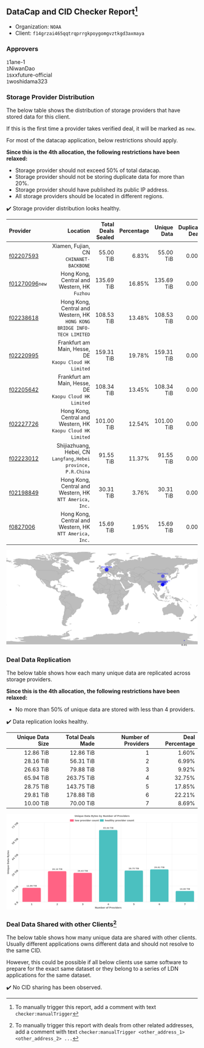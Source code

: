 ## DataCap and CID Checker Report[^1]
 - Organization: `NOAA`
 - Client: `f14grzai465qqtrqprrgkpoygomgvztkgd3axmaya`
### Approvers
`1`1ane-1<br/>`1`NiwanDao<br/>`1`sxxfuture-official<br/>`1`woshidama323

### Storage Provider Distribution
The below table shows the distribution of storage providers that have stored data for this client.

If this is the first time a provider takes verified deal, it will be marked as `new`.

For most of the datacap application, below restrictions should apply.

**Since this is the 4th allocation, the following restrictions have been relaxed:**
 - Storage provider should not exceed 50% of total datacap.
 - Storage provider should not be storing duplicate data for more than 20%.
 - Storage provider should have published its public IP address.
 - All storage providers should be located in different regions.

✔️ Storage provider distribution looks healthy.

| Provider                                                    |                                                                    Location | Total Deals Sealed | Percentage | Unique Data | Duplicate Deals |
| :---------------------------------------------------------- | --------------------------------------------------------------------------: | -----------------: | ---------: | ----------: | --------------: |
| [f02207593](https://filfox.info/en/address/f02207593)       |                                  Xiamen, Fujian, CN<br/>`CHINANET-BACKBONE` |          55.00 TiB |      6.83% |   55.00 TiB |           0.00% |
| [f01270096](https://filfox.info/en/address/f01270096)`new`  |                             Hong Kong, Central and Western, HK<br/>`Fuzhou` |         135.69 TiB |     16.85% |  135.69 TiB |           0.00% |
| [f02238618](https://filfox.info/en/address/f02238618)       | Hong Kong, Central and Western, HK<br/>`HONG KONG BRIDGE INFO-TECH LIMITED` |         108.53 TiB |     13.48% |  108.53 TiB |           0.00% |
| [f02220995](https://filfox.info/en/address/f02220995)       |                   Frankfurt am Main, Hesse, DE<br/>`Kaopu Cloud HK Limited` |         159.31 TiB |     19.78% |  159.31 TiB |           0.00% |
| [f02205642](https://filfox.info/en/address/f02205642)       |                   Frankfurt am Main, Hesse, DE<br/>`Kaopu Cloud HK Limited` |         108.34 TiB |     13.45% |  108.34 TiB |           0.00% |
| [f02227726](https://filfox.info/en/address/f02227726)       |             Hong Kong, Central and Western, HK<br/>`Kaopu Cloud HK Limited` |         101.00 TiB |     12.54% |  101.00 TiB |           0.00% |
| [f02223012](https://filfox.info/en/address/f02223012)       |            Shijiazhuang, Hebei, CN<br/>`Langfang,Hebei province, P.R.China` |          91.55 TiB |     11.37% |   91.55 TiB |           0.00% |
| [f02198849](https://filfox.info/en/address/f02198849)       |                  Hong Kong, Central and Western, HK<br/>`NTT America, Inc.` |          30.31 TiB |      3.76% |   30.31 TiB |           0.00% |
| [f0827006](https://filfox.info/en/address/f0827006)         |                  Hong Kong, Central and Western, HK<br/>`NTT America, Inc.` |          15.69 TiB |      1.95% |   15.69 TiB |           0.00% |

<img src="https://raw.githubusercontent.com/data-preservation-programs/filplus-checker-assets/main/filecoin-project/filecoin-plus-large-datasets/issues/2115/1693794088568.png"/>

### Deal Data Replication
The below table shows how each many unique data are replicated across storage providers.


**Since this is the 4th allocation, the following restrictions have been relaxed:**
- No more than 50% of unique data are stored with less than 4 providers.

✔️ Data replication looks healthy.

| Unique Data Size | Total Deals Made | Number of Providers | Deal Percentage |
| ---------------: | ---------------: | ------------------: | --------------: |
|        12.86 TiB |        12.86 TiB |                   1 |           1.60% |
|        28.16 TiB |        56.31 TiB |                   2 |           6.99% |
|        26.63 TiB |        79.88 TiB |                   3 |           9.92% |
|        65.94 TiB |       263.75 TiB |                   4 |          32.75% |
|        28.75 TiB |       143.75 TiB |                   5 |          17.85% |
|        29.81 TiB |       178.88 TiB |                   6 |          22.21% |
|        10.00 TiB |        70.00 TiB |                   7 |           8.69% |

<img src="https://raw.githubusercontent.com/data-preservation-programs/filplus-checker-assets/main/filecoin-project/filecoin-plus-large-datasets/issues/2115/1693794089570.png"/>

### Deal Data Shared with other Clients[^3]
The below table shows how many unique data are shared with other clients.
Usually different applications owns different data and should not resolve to the same CID.

However, this could be possible if all below clients use same software to prepare for the exact same dataset or they belong to a series of LDN applications for the same dataset.

✔️ No CID sharing has been observed.

[^1]: To manually trigger this report, add a comment with text `checker:manualTrigger`

[^2]: Deals from those addresses are combined into this report as they are specified with `checker:manualTrigger`

[^3]: To manually trigger this report with deals from other related addresses, add a comment with text `checker:manualTrigger <other_address_1> <other_address_2> ...`
